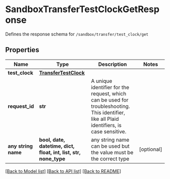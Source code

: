 # SandboxTransferTestClockGetResponse

Defines the response schema for `/sandbox/transfer/test_clock/get`

## Properties
Name | Type | Description | Notes
------------ | ------------- | ------------- | -------------
**test_clock** | [**TransferTestClock**](TransferTestClock.md) |  | 
**request_id** | **str** | A unique identifier for the request, which can be used for troubleshooting. This identifier, like all Plaid identifiers, is case sensitive. | 
**any string name** | **bool, date, datetime, dict, float, int, list, str, none_type** | any string name can be used but the value must be the correct type | [optional]

[[Back to Model list]](../README.md#documentation-for-models) [[Back to API list]](../README.md#documentation-for-api-endpoints) [[Back to README]](../README.md)



